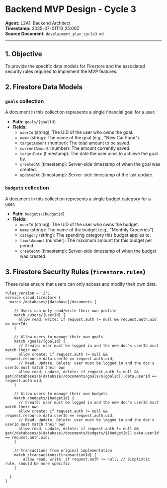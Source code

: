 # Backend MVP Design - Cycle 3

**Agent:** L2A1: Backend Architect  
**Timestamp:** 2025-07-01T13:25:00Z  
**Source Document:** `development_plan_cycle3.md`

---

## 1. Objective

To provide the specific data models for Firestore and the associated security rules required to implement the MVP features.

## 2. Firestore Data Models

### `goals` collection

A document in this collection represents a single financial goal for a user.

*   **Path:** `goals/{goalId}`
*   **Fields:**
    *   `userId` (string): The UID of the user who owns the goal.
    *   `name` (string): The name of the goal (e.g., "New Car Fund").
    *   `targetAmount` (number): The total amount to be saved.
    *   `currentAmount` (number): The amount currently saved.
    *   `targetDate` (timestamp): The date the user aims to achieve the goal by.
    *   `createdAt` (timestamp): Server-side timestamp of when the goal was created.
    *   `updatedAt` (timestamp): Server-side timestamp of the last update.

### `budgets` collection

A document in this collection represents a single budget category for a user.

*   **Path:** `budgets/{budgetId}`
*   **Fields:**
    *   `userId` (string): The UID of the user who owns the budget.
    *   `name` (string): The name of the budget (e.g., "Monthly Groceries").
    *   `category` (string): The spending category this budget applies to.
    *   `limitAmount` (number): The maximum amount for this budget per period.
    *   `createdAt` (timestamp): Server-side timestamp of when the budget was created.

## 3. Firestore Security Rules (`firestore.rules`)

These rules ensure that users can only access and modify their own data.

```
rules_version = '2';
service cloud.firestore {
  match /databases/{database}/documents {

    // Users can only read/write their own profile
    match /users/{userId} {
      allow read, write: if request.auth != null && request.auth.uid == userId;
    }

    // Allow users to manage their own goals
    match /goals/{goalId} {
      // Create: user must be logged in and the new doc's userId must match their own
      allow create: if request.auth != null && request.resource.data.userId == request.auth.uid;
      // Read, Update, Delete: user must be logged in and the doc's userId must match their own
      allow read, update, delete: if request.auth != null && get(/databases/$(database)/documents/goals/$(goalId)).data.userId == request.auth.uid;
    }

    // Allow users to manage their own budgets
    match /budgets/{budgetId} {
      // Create: user must be logged in and the new doc's userId must match their own
      allow create: if request.auth != null && request.resource.data.userId == request.auth.uid;
      // Read, Update, Delete: user must be logged in and the doc's userId must match their own
      allow read, update, delete: if request.auth != null && get(/databases/$(database)/documents/budgets/$(budgetId)).data.userId == request.auth.uid;
    }
    
    // Transactions from original implementation
    match /transactions/{transactionId} {
        allow read, write: if request.auth != null; // Simplistic rule, should be more specific
    }

  }
}
``` 